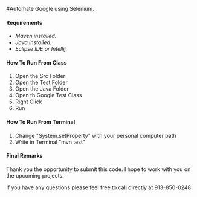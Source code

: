 


#Automate Google using Selenium.

#### Requirements

- *Maven installed.*
- *Java installed.*
- *Eclipse IDE or Intellij.*


#### How To Run From Class

1. Open the Src Folder
2. Open the Test Folder
3. Open the Java Folder
4. Open th Google Test Class
5. Right Click
6. Run 


#### How To Run From Terminal

1. Change "System.setProperty" with your personal computer path
2. Write in Terminal "mvn test"


#### Final Remarks


Thank you the opportunity to submit this code. I hope to work with you on 
the upcoming projects.
         
If you have any questions please feel free to call directly at 913-850-0248